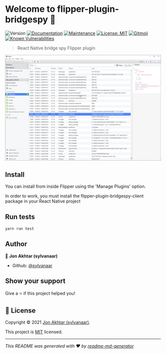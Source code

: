 # Welcome to flipper-plugin-bridgespy 👋

![Version](https://img.shields.io/npm/v/flipper-plugin-bridgespy)
[![Documentation](https://img.shields.io/badge/documentation-yes-brightgreen.svg)](https://github.com/sylvanaar/flipper-plugin-bridgespy#readme)
[![Maintenance](https://img.shields.io/badge/Maintained%3F-yes-green.svg)](https://github.com/sylvanaar/flipper-plugin-bridgespy/graphs/commit-activity)
[![License: MIT](https://img.shields.io/github/license/sylvanaar/flipper-plugin-bridgespy)](https://github.com/sylvanaar/flipper-plugin-bridgespy/blob/master/LICENSE)
[![Gitmoji](https://img.shields.io/badge/gitmoji-%20😜%20😍-FFDD67.svg?style=flat-square)](https://gitmoji.dev)
[![Known Vulnerabilities](https://snyk.io/test/github/sylvanaar/flipper-plugin-bridgespy/badge.svg?targetFile=package.json)](https://snyk.io/test/github/sylvanaar/flipper-plugin-bridgespy?targetFile=package.json)

> React Native bridge spy Flipper plugin

![Screen image of the plugin's output](./screenshot.jpg)

## Install

You can install from inside Flipper using the 'Manage Plugins' option.

In order to work, you must install the flipper-plugin-bridgespy-client package in your React Native project

## Run tests

```sh
yarn run test
```

## Author

👤 **Jon Akhtar (sylvanaar)**

- Github: [@sylvanaar](https://github.com/sylvanaar)

## Show your support

Give a ⭐️ if this project helped you!

## 📝 License

Copyright © 2021 [Jon Akhtar (sylvanaar)](https://github.com/sylvanaar).

This project is [MIT](https://github.com/sylvanaar/flipper-plugin-bridgespy/blob/master/LICENSE) licensed.

---

_This README was generated with ❤️ by [readme-md-generator](https://github.com/kefranabg/readme-md-generator)_
